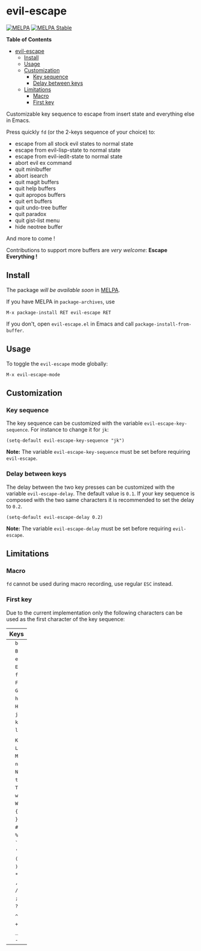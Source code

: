 # evil-escape
[![MELPA](http://melpa.org/packages/evil-escape-badge.svg)](http://melpa.org/#/evil-escape)
[![MELPA Stable](http://stable.melpa.org/packages/evil-escape-badge.svg)](http://stable.melpa.org/#/evil-escape)

<!-- markdown-toc start - Don't edit this section. Run M-x markdown-toc/generate-toc again -->
**Table of Contents**

- [evil-escape](#evil-escape)
    - [Install](#install)
    - [Usage](#usage)
    - [Customization](#customization)
        - [Key sequence](#key-sequence)
        - [Delay between keys](#delay-between-keys)
    - [Limitations](#limitations)
        - [Macro](#macro)
        - [First key](#first-key)

<!-- markdown-toc end -->

Customizable key sequence to escape from insert state and everything else in
Emacs.

Press quickly `fd` (or the 2-keys sequence of your choice) to:

- escape from all stock evil states to normal state
- escape from evil-lisp-state to normal state
- escape from evil-iedit-state to normal state
- abort evil ex command
- quit minibuffer
- abort isearch
- quit magit buffers
- quit help buffers
- quit apropos buffers
- quit ert buffers
- quit undo-tree buffer
- quit paradox
- quit gist-list menu
- hide neotree buffer

And more to come !

Contributions to support more buffers are _very welcome_:
**Escape Everything !**

## Install

The package _will be available soon_ in [MELPA][].

If you have MELPA in `package-archives`, use

    M-x package-install RET evil-escape RET

If you don't, open `evil-escape.el` in Emacs and call
`package-install-from-buffer`.

## Usage

To toggle the `evil-escape` mode globally:

    M-x evil-escape-mode

## Customization

### Key sequence

The key sequence can be customized with the variable `evil-escape-key-sequence`.
For instance to change it for `jk`:

```elisp
(setq-default evil-escape-key-sequence "jk")
```

**Note:** The variable `evil-escape-key-sequence` must be set before requiring
`evil-escape`.

### Delay between keys

The delay between the two key presses can be customized with the variable
`evil-escape-delay`. The default value is `0.1`. If your key sequence is
composed with the two same characters it is recommended to set the delay to
`0.2`.

```elisp
(setq-default evil-escape-delay 0.2)
```

**Note:** The variable `evil-escape-delay` must be set before requiring
`evil-escape`.

## Limitations

### Macro

`fd` cannot be used during macro recording, use regular `ESC` instead.

### First key

Due to the current implementation only the following characters can be used
as the first character of the key sequence:

|   Keys     |
|:----------:|
|<kbd>b</kbd>|
|<kbd>B</kbd>|
|<kbd>e</kbd>|
|<kbd>E</kbd>|
|<kbd>f</kbd>|
|<kbd>F</kbd>|
|<kbd>G</kbd>|
|<kbd>h</kbd>|
|<kbd>H</kbd>|
|<kbd>j</kbd>|
|<kbd>k</kbd>|
|<kbd>l</kbd>|
|<kbd> </kbd>|
|<kbd>K</kbd>|
|<kbd>L</kbd>|
|<kbd>M</kbd>|
|<kbd>n</kbd>|
|<kbd>N</kbd>|
|<kbd>t</kbd>|
|<kbd>T</kbd>|
|<kbd>w</kbd>|
|<kbd>W</kbd>|
|<kbd>{</kbd>|
|<kbd>}</kbd>|
|<kbd>#</kbd>|
|<kbd>%</kbd>|
|<kbd>`</kbd>|
|<kbd>'</kbd>|
|<kbd>(</kbd>|
|<kbd>)</kbd>|
|<kbd>*</kbd>|
|<kbd>,</kbd>|
|<kbd>/</kbd>|
|<kbd>;</kbd>|
|<kbd>?</kbd>|
|<kbd>|</kbd>|
|<kbd>^</kbd>|
|<kbd>+</kbd>|
|<kbd>_</kbd>|
|<kbd>-</kbd>|

[MELPA]: http://melpa.org/

